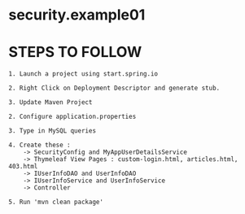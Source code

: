 # security.example01

# STEPS TO FOLLOW

	1. Launch a project using start.spring.io
	
	2. Right Click on Deployment Descriptor and generate stub.
	
	3. Update Maven Project
	
	2. Configure application.properties
	
	3. Type in MySQL queries
	
	4. Create these :
		-> SecurityConfig and MyAppUserDetailsService
		-> Thymeleaf View Pages : custom-login.html, articles.html, 403.html
		-> IUserInfoDAO and UserInfoDAO
		-> IUserInfoService and UserInfoService
		-> Controller
		
	5. Run 'mvn clean package' 
